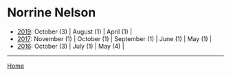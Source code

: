 # Norrine Nelson

  * [2019](./norrine-nelson-2019.md): 
      October (3) | 
      August (1) | 
      April (1) | 
  * [2017](./norrine-nelson-2017.md): 
      November (1) | 
      October (1) | 
      September (1) | 
      June (1) | 
      May (1) | 
  * [2016](./norrine-nelson-2016.md): 
      October (3) | 
      July (1) | 
      May (4) | 

----

[Home](../)
